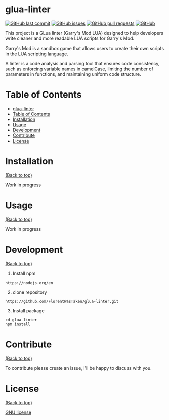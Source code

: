 
# glua-linter

[![GitHub last commit](https://img.shields.io/github/last-commit/florentwastaken/glua-linter)](https://img.shields.io/github/last-commit/florentwastaken/glua-linter)
[![GitHub issues](https://img.shields.io/github/issues-raw/florentwastaken/glua-linter)](https://img.shields.io/github/issues-raw/florentwastaken/glua-linter)
[![GitHub pull requests](https://img.shields.io/github/issues-pr/florentwastaken/glua-linter)](https://img.shields.io/github/issues-pr/florentwastaken/glua-linter)
[![GitHub](https://img.shields.io/badge/License-GNU%20GPL-blue)](https://img.shields.io/badge/License-GNU%20GPL-blue)

This project is a GLua linter (Garry's Mod LUA) designed to help developers write cleaner and more readable LUA scripts for Garry's Mod.

Garry's Mod is a sandbox game that allows users to create their own scripts in the LUA scripting language.

A linter is a code analysis and parsing tool that ensures code consistency, such as enforcing variable names in camelCase, limiting the number of parameters in functions, and maintaining uniform code structure.

# Table of Contents
- [glua-linter](#glua-linter)
- [Table of Contents](#table-of-contents)
- [Installation](#installation)
- [Usage](#usage)
- [Development](#development)
- [Contribute](#contribute)
- [License](#license)


# Installation
[(Back to top)](#table-of-contents)

Work in progress


# Usage
[(Back to top)](#table-of-contents)

Work in progress


# Development
[(Back to top)](#table-of-contents)

1. Install npm
```shell
https://nodejs.org/en
```

2. clone repository
```shell
https://github.com/FlorentWasTaken/glua-linter.git
```

3. Install package
```shell
cd glua-linter
npm install
```


# Contribute
[(Back to top)](#table-of-contents)

To contribute please create an issue, i'll be happy to discuss with you.


# License
[(Back to top)](#table-of-contents)

[GNU license](./LICENSE.md)
